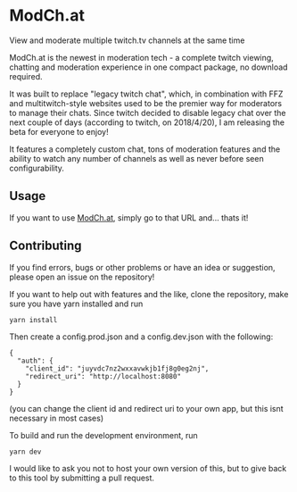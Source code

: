 # ModCh.at
View and moderate multiple twitch.tv channels at the same time

ModCh.at is the newest in moderation tech - a complete twitch viewing, chatting and moderation experience in one compact package, no download required.

It was built to replace "legacy twitch chat", which, in combination with FFZ and multitwitch-style websites used to be the premier way for moderators to manage their chats. Since twitch decided to disable legacy chat over the next couple of days (according to twitch, on 2018/4/20), I am releasing the beta for everyone to enjoy!

It features a completely custom chat, tons of moderation features and the ability to watch any number of channels as well as never before seen configurability.

## Usage
If you want to use [ModCh.at](https://modch.at), simply go to that URL and... thats it!

## Contributing
If you find errors, bugs or other problems or have an idea or suggestion, please open an issue on the repository!

If you want to help out with features and the like, clone the repository, make sure you have yarn installed and run 

    yarn install
    
Then create a config.prod.json and a config.dev.json with the following:

    {
      "auth": {
        "client_id": "juyvdc7nz2wxxavwkjb1fj8g0eg2nj",
        "redirect_uri": "http://localhost:8080"
      }
    }
    
(you can change the client id and redirect uri to your own app, but this isnt necessary in most cases)
    
To build and run the development environment, run

    yarn dev
    
I would like to ask you not to host your own version of this, but to give back to this tool by submitting a pull request.
